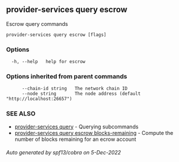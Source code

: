 ## provider-services query escrow

Escrow query commands

```
provider-services query escrow [flags]
```

### Options

```
  -h, --help   help for escrow
```

### Options inherited from parent commands

```
      --chain-id string   The network chain ID
      --node string       The node address (default "http://localhost:26657")
```

### SEE ALSO

* [provider-services query](provider-services_query.md)	 - Querying subcommands
* [provider-services query escrow blocks-remaining](provider-services_query_escrow_blocks-remaining.md)	 - Compute the number of blocks remaining for an ecrow account

###### Auto generated by spf13/cobra on 5-Dec-2022
